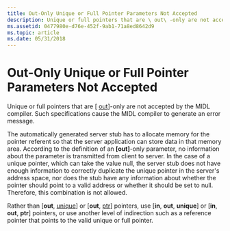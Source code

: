 ```yaml
---
title: Out-Only Unique or Full Pointer Parameters Not Accepted
description: Unique or full pointers that are \ out\ -only are not accepted by the MIDL compiler. Such specifications cause the MIDL compiler to generate an error message.
ms.assetid: 0477980e-d76e-452f-9ab1-71a8ed8642d9
ms.topic: article
ms.date: 05/31/2018
---
```


# Out-Only Unique or Full Pointer Parameters Not Accepted

Unique or full pointers that are \[ [out](/windows/desktop/Midl/out-idl)\]-only are not accepted by the MIDL compiler. Such specifications cause the MIDL compiler to generate an error message.

The automatically generated server stub has to allocate memory for the pointer referent so that the server application can store data in that memory area. According to the definition of an **\[out\]**-only parameter, no information about the parameter is transmitted from client to server. In the case of a unique pointer, which can take the value null, the server stub does not have enough information to correctly duplicate the unique pointer in the server's address space, nor does the stub have any information about whether the pointer should point to a valid address or whether it should be set to null. Therefore, this combination is not allowed.

Rather than \[**out**, [unique](/windows/desktop/Midl/unique)\] or \[**out**, [ptr](/windows/desktop/Midl/ptr)\] pointers, use \[**in**, **out**, **unique**\] or \[**in**, **out**, **ptr**\] pointers, or use another level of indirection such as a reference pointer that points to the valid unique or full pointer.

 

 